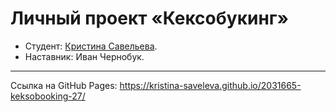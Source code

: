 # Личный проект «Кексобукинг»

* Студент: [Кристина Савельева](https://up.htmlacademy.ru/javascript/27/user/2031665).
* Наставник: Иван Чернобук.

---
Ссылка на GitHub Pages: https://kristina-saveleva.github.io/2031665-keksobooking-27/
